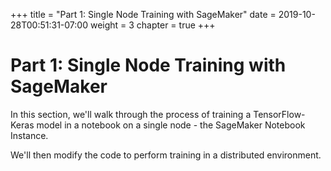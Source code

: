 +++
title = "Part 1: Single Node Training with SageMaker"
date = 2019-10-28T00:51:31-07:00
weight = 3
chapter = true
+++

# Part 1: Single Node Training with SageMaker

In this section, we'll walk through the process of training a TensorFlow-Keras model in a notebook on a single node - the SageMaker Notebook Instance.

We'll then modify the code to perform training in a distributed environment.
